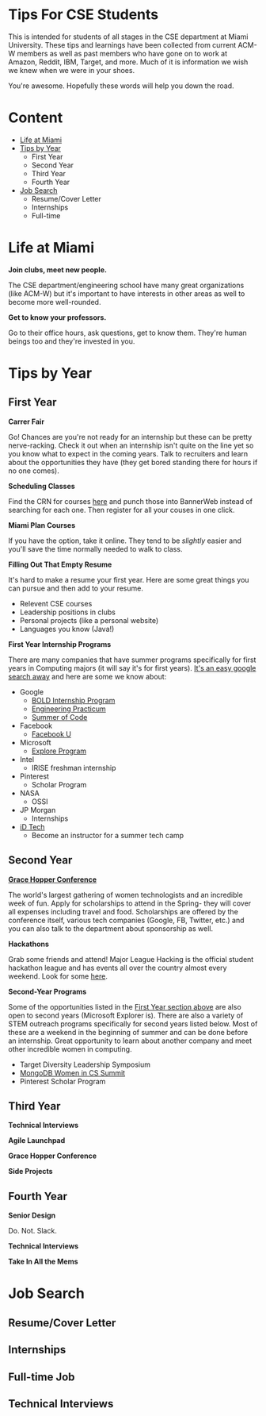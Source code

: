 # Tips For CSE Students
This is intended for students of all stages in the CSE department at Miami University. These tips and learnings have been collected from current ACM-W members as well as past members who have gone on to work at Amazon, Reddit, IBM, Target, and more. Much of it is information we wish we knew when we were in your shoes.

You're awesome. Hopefully these words will help you down the road.

# Content
* [Life at Miami](#life-at-miami)
* [Tips by Year](#tips-by-year)
    * First Year
    * Second Year
    * Third Year
    * Fourth Year
* [Job Search](#internship-search)
    * Resume/Cover Letter
    * Internships
    * Full-time

# Life at Miami

**Join clubs, meet new people.**

The CSE department/engineering school have many great organizations (like ACM-W) but it's important to have interests in other areas as well to become more well-rounded.

**Get to know your professors.**

Go to their office hours, ask questions, get to know them. They're human beings too and they're invested in you.

# Tips by Year 

## First Year

**Carrer Fair** 

Go! Chances are you're not ready for an internship but these can be pretty nerve-racking. Check it out when an internship isn't quite on the line yet so you know what to expect in the coming years. Talk to recruiters and learn about the opportunities they have (they get bored standing there for hours if no one comes).

**Scheduling Classes** 

Find the CRN for courses [here](https://www.apps.miamioh.edu/courselist/) and punch those into BannerWeb instead of searching for each one. Then register for all your couses in one click.

**Miami Plan Courses** 

If you have the option, take it online. They tend to be _slightly_ easier and you'll save the time normally needed to walk to class.

**Filling Out That Empty Resume**

It's hard to make a resume your first year. Here are some great things you can pursue and then add to your resume.

* Relevent CSE courses
* Leadership positions in clubs
* Personal projects (like a personal website)
* Languages you know (Java!)

**First Year Internship Programs**

There are many companies that have summer programs specifically for first years in Computing majors (it will say it's for first years). [It's an easy google search away](https://www.google.com/search?ei=dUHvWqmGMKmkjwT01oHIDA&q=first+year+computer+science+internships&oq=first+year+computer+science+in&gs_l=psy-ab.1.0.0j0i22i30k1l6.131298.142694.0.144954.58.37.11.6.6.0.315.4329.1j21j5j1.28.0....0...1c.1.64.psy-ab..18.40.3586...46j0i67k1j0i131k1j0i46k1j33i22i29i30k1.0.BJcDAAG16qU) and here are some we know about:

* Google
    * [BOLD Internship Program](https://www.google.com/about/careers/students/bold.html)
    * [Engineering Practicum](https://docs.google.com/document/u/1/d/e/2PACX-1vTrLa9snnpRTWt2t4Hacy38Wa5gailkPYdh6QfS9agsHJQHhyCBQe_i1_R7LGYKfsBfShcPMYHkNCE5/pub)
    * [Summer of Code](https://summerofcode.withgoogle.com/)
* Facebook
    * [Facebook U](https://www.facebook.com/careers/university/fbu)
* Microsoft
    * [Explore Program](https://careers.microsoft.com/us/en/usexploremicrosoftprogram)
* Intel
    * IRISE freshman internship
* Pinterest
    * Scholar Program
* NASA
    * OSSI
* JP Morgan
    * Internships
* [iD Tech](https://www.idtech.com/)
    * Become an instructor for a summer tech camp


## Second Year

**[Grace Hopper Conference](https://ghc.anitab.org/)** 

The world's largest gathering of women technologists and an incredible week of fun. Apply for scholarships to attend in the Spring- they will cover all expenses including travel and food. Scholarships are offered by the conference itself, various tech companies (Google, FB, Twitter, etc.) and you can also talk to the department about sponsorship as well. 

**Hackathons** 

Grab some friends and attend! Major League Hacking is the official student hackathon league and has events all over the country almost every weekend. Look for some [here](https://mlh.io/).

**Second-Year Programs**

Some of the opportunities listed in the [First Year section above](#first-year) are also open to second years (Microsoft Explorer is). There are also a variety of STEM outreach programs specifically for second years listed below. Most of these are a weekend in the beginning of summer and can be done before an internship. Great opportunity to learn about another company and meet other incredible women in computing. 

* Target Diversity Leadership Symposium
* [MongoDB Women in CS Summit](https://www.mongodb.com/women-in-cs-summit)
* Pinterest Scholar Program

## Third Year

**Technical Interviews**

**Agile Launchpad**

**Grace Hopper Conference**

**Side Projects**

## Fourth Year

**Senior Design**

Do. Not. Slack. 

**Technical Interviews**

**Take In All the Mems**

# Job Search

## Resume/Cover Letter

## Internships

## Full-time Job

## Technical Interviews